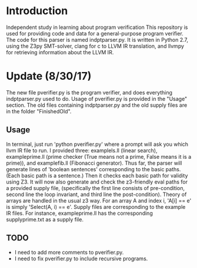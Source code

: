 # Introduction
Independent study in learning about program verification
This repository is used for providing code and data for a general-purpose program verifier. The code for this parser is named indptparser.py. It is written in Python 2.7, using the Z3py SMT-solver, clang for c to LLVM IR translation, and llvmpy for retrieving information about the LLVM IR.

# Update (8/30/17)
The new file pverifier.py is the program verifier, and does everything indptparser.py used to do. Usage of pverifier.py is provided in the "Usage" section. The old files containing indptparser.py and the old supply files are in the folder "FinishedOld".

## Usage
In terminal, just run 'python pverifier.py' where a prompt will ask you which llvm IR file to run. I provided three: examplels.ll (linear search), exampleprime.ll (prime checker (True means not a prime, False means it is a prime)), and examplefib.ll (Fibonacci generator). Thus far, the parser will generate lines of 'boolean sentences' corresponding to the basic paths. (Each basic path is a sentence.) Then it checks each basic path for validity using Z3. It will now also generate and check the z3-friendly eval paths for a provided supply file, (specifically the first line consists of pre-condition, second line the loop invariant, and third line the post-condition). Theory of arrays are handled in the usual z3 way. For an array A and index i, 'A[i] == e' is simply 'Select(A, i) == e'. Supply files are corresponding to the example IR files. For instance, exampleprime.ll has the corresponding supplyprime.txt as a supply file.

## TODO
* I need to add more comments to pverifier.py.
* I need to fix pverifier.py to include recursive programs.
